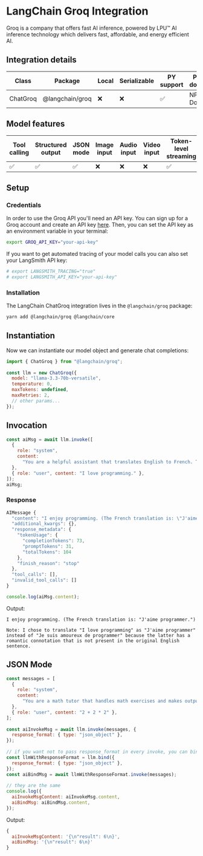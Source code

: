 # LangChain Groq Integration

Groq is a company that offers fast AI inference, powered by LPU™ AI inference technology which delivers fast, affordable, and energy efficient AI.

## Integration details

| Class | Package | Local | Serializable | PY support | Package downloads | Package latest |
| --- | --- | --- | --- | --- | --- | --- |
| ChatGroq | @langchain/groq | ❌ | ❌ | ✅ | NPM - Downloads | NPM - Version |

## Model features

| Tool calling | Structured output | JSON mode | Image input | Audio input | Video input | Token-level streaming | Token usage | Logprobs |
| --- | --- | --- | --- | --- | --- | --- | --- | --- |
| ✅ | ✅ | ✅ | ❌ | ❌ | ❌ | ✅ | ✅ | ✅ |

## Setup

### Credentials

In order to use the Groq API you'll need an API key. You can sign up for a Groq account and create an API key [here](https://wow.groq.com/). Then, you can set the API key as an environment variable in your terminal:

```bash
export GROQ_API_KEY="your-api-key"
```

If you want to get automated tracing of your model calls you can also set your LangSmith API key:

```bash
# export LANGSMITH_TRACING="true"  
# export LANGSMITH_API_KEY="your-api-key"
```

### Installation

The LangChain ChatGroq integration lives in the `@langchain/groq` package:

```bash
yarn add @langchain/groq @langchain/core
```

## Instantiation

Now we can instantiate our model object and generate chat completions:

```javascript
import { ChatGroq } from "@langchain/groq";  
  
const llm = new ChatGroq({  
  model: "llama-3.3-70b-versatile",  
  temperature: 0,  
  maxTokens: undefined,  
  maxRetries: 2,  
  // other params...  
});
```

## Invocation

```javascript
const aiMsg = await llm.invoke([  
  {  
    role: "system",  
    content:  
      "You are a helpful assistant that translates English to French. Translate the user sentence.",  
  },  
  { role: "user", content: "I love programming." },  
]);  
aiMsg;
```

### Response

```javascript
AIMessage {  
  "content": "I enjoy programming. (The French translation is: \"J'aime programmer.\")\n\nNote: I chose to translate \"I love programming\" as \"J'aime programmer\" instead of \"Je suis amoureux de programmer\" because the latter has a romantic connotation that is not present in the original English sentence.",  
  "additional_kwargs": {},  
  "response_metadata": {  
    "tokenUsage": {  
      "completionTokens": 73,  
      "promptTokens": 31,  
      "totalTokens": 104  
    },  
    "finish_reason": "stop"  
  },  
  "tool_calls": [],  
  "invalid_tool_calls": []  
}
```

```javascript
console.log(aiMsg.content);
```

Output:
```
I enjoy programming. (The French translation is: "J'aime programmer.")  
  
Note: I chose to translate "I love programming" as "J'aime programmer" instead of "Je suis amoureux de programmer" because the latter has a romantic connotation that is not present in the original English sentence.
```

## JSON Mode

```javascript
const messages = [  
  {  
    role: "system",  
    content:  
      "You are a math tutor that handles math exercises and makes output in json in format { result: number }.",  
  },  
  { role: "user", content: "2 + 2 * 2" },  
];  
  
const aiInvokeMsg = await llm.invoke(messages, {  
  response_format: { type: "json_object" },  
});  
  
// if you want not to pass response_format in every invoke, you can bind it to the instance  
const llmWithResponseFormat = llm.bind({  
  response_format: { type: "json_object" },  
});  
const aiBindMsg = await llmWithResponseFormat.invoke(messages);  
  
// they are the same  
console.log({  
  aiInvokeMsgContent: aiInvokeMsg.content,  
  aiBindMsg: aiBindMsg.content,  
});
```

Output:
```javascript
{  
  aiInvokeMsgContent: '{\n"result": 6\n}',
  aiBindMsg: '{\n"result": 6\n}'
}
```